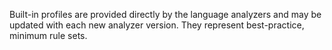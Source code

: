 Built-in profiles are provided directly by the language analyzers and may be updated with each new analyzer version. They represent best-practice, minimum rule sets.
